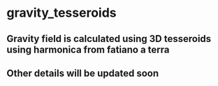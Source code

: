 # gravity_tesseroids

## Gravity field is calculated using 3D tesseroids using harmonica from fatiano a terra
## Other details will be updated soon

